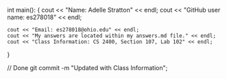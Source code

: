 int main():
{
    cout << "Name: Adelle Stratton" << endl;
    cout << "GitHub user name: es278018" << endl;

    cout << "Email: es278018@ohio.edu" << endl;
    cout << "My answers are located within my answers.md file." << endl;
    cout << "Class Information: CS 2400, Section 107, Lab 102" << endl;
}

// Done
    git commit -m "Updated with Class Information";
